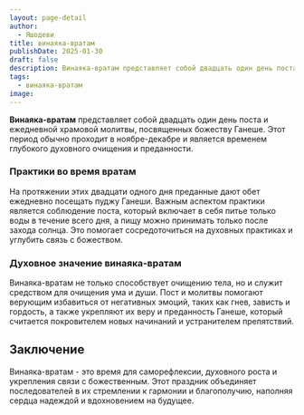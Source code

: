 ```yaml
---
layout: page-detail
author:
  - Яшодеви
title: винаяка-вратам
publishDate: 2025-01-30
draft: false
description: Винаяка-вратам представляет собой двадцать один день поста и ежедневной храмовой молитвы, посвященных божеству Ганеше. Этот период обычно проходит в ноябре-декабре и является временем глубокого духовного очищения и преданности.
tags:
  - винаяка-вратам
image:
---
```

**Винаяка-вратам** представляет собой двадцать один день поста и ежедневной храмовой молитвы, посвященных божеству Ганеше. Этот период обычно проходит в ноябре-декабре и является временем глубокого духовного очищения и преданности.

### Практики во время вратам

На протяжении этих двадцати одного дня преданные дают обет ежедневно посещать пуджу Ганеши. Важным аспектом практики является соблюдение поста, который включает в себя питье только воды в течение всего дня, а пищу можно принимать только после захода солнца. Это помогает сосредоточиться на духовных практиках и углубить связь с божеством.

### Духовное значение  винаяка-вратам

Винаяка-вратам не только способствует очищению тела, но и служит средством для очищения ума и души. Пост и молитвы помогают верующим избавиться от негативных эмоций, таких как гнев, зависть и гордость, а также укрепляют их веру и преданность Ганеше, который считается покровителем новых начинаний и устранителем препятствий.

## Заключение  

Винаяка-вратам - это время для саморефлексии, духовного роста и укрепления связи с божественным. Этот праздник объединяет последователей в их стремлении к гармонии и благополучию, наполняя сердца надеждой и вдохновением на будущее.